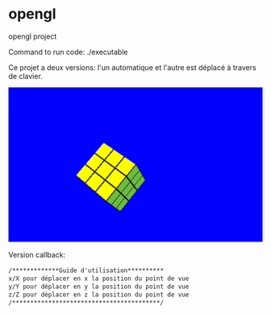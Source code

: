 # opengl
opengl project

Command to run code:
./executable

Ce projet a deux versions: l'un automatique et l'autre est déplacé à travers de clavier.

![](rubik.gif)

Version callback:

    /*************Guide d'utilisation**********
    x/X pour déplacer en x la position du point de vue
    y/Y pour déplacer en y la position du point de vue
    z/Z pour déplacer en z la position du point de vue
    /*****************************************/
